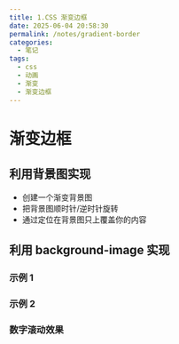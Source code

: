 ```yaml
---
title: 1.CSS 渐变边框
date: 2025-06-04 20:58:30
permalink: /notes/gradient-border
categories:
  - 笔记
tags:
  - css
  - 动画
  - 渐变
  - 渐变边框
---
```


# 渐变边框

## 利用背景图实现

- 创建一个渐变背景图
- 把背景图顺时针/逆时针旋转
- 通过定位在背景图只上覆盖你的内容

<demo react="react/CssBorder/One/index.tsx" 
:reactFiles="['react/CssBorder/One/index.tsx','react/CssBorder/One/index.scss']" 
/>

## 利用 background-image 实现

### 示例 1

<demo react="react/CssBorder/Two/index.tsx"
:reactFiles="['react/CssBorder/Two/index.tsx','react/CssBorder/Two/index.scss']"
/>

### 示例 2

<demo react="react/CssBorder/Three/index.tsx"
:reactFiles="['react/CssBorder/Three/index.tsx','react/CssBorder/Three/index.scss']"
/>

### 数字滚动效果
<demo react="react/Animate/NumberRoller/index.tsx"
:reactFiles="['react/Animate/NumberRoller/index.tsx','react/Animate/NumberRoller/index.scss']"
/>
